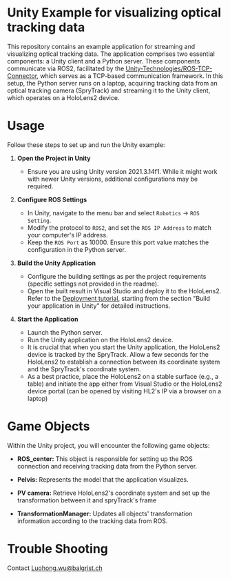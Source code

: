 # Unity Example for visualizing optical tracking data  
  
This repository contains an example application for streaming and visualizing optical tracking data. The application comprises two essential components: a Unity client and a Python server. These components communicate via ROS2, facilitated by the [Unity-Technologies/ROS-TCP-Connector](https://github.com/Unity-Technologies/ROS-TCP-Connector), which serves as a TCP-based communication framework. In this setup, the Python server runs on a laptop, acquiring tracking data from an optical tracking camera (SpryTrack) and streaming it to the Unity client, which operates on a HoloLens2 device.
 
 # Usage

Follow these steps to set up and run the Unity example:

1.  **Open the Project in Unity**
    
    -   Ensure you are using Unity version 2021.3.14f1. While it might work with newer Unity versions, additional configurations may be required.
2.  **Configure ROS Settings**
    
    -   In Unity, navigate to the menu bar and select `Robotics` -> `ROS Setting`.
    -   Modify the protocol to `ROS2`, and set the `ROS IP Address` to match your computer's IP address.
    -   Keep the `ROS Port` as 10000. Ensure this port value matches the configuration in the Python server.
3.  **Build the Unity Application**
    
    -   Configure the building settings as per the project requirements (specific settings not provided in the readme).
    -   Open the built result in Visual Studio and deploy it to the HoloLens2. Refer to the [Deployment tutorial](https://learn.microsoft.com/en-us/training/modules/learn-mrtk-tutorials/1-7-exercise-hand-interaction-with-objectmanipulator), starting from the section "Build your application in Unity" for detailed instructions.
4.  **Start the Application**
    
    -   Launch the Python server.
    -   Run the Unity application on the HoloLens2 device.
    -   It is crucial that when you start the Unity application, the HoloLens2 device is tracked by the SpryTrack. Allow a few seconds for the HoloLens2 to establish a connection between its coordinate system and the SpryTrack's coordinate system.
    -   As a best practice, place the HoloLens2 on a stable surface (e.g., a table) and initiate the app either from Visual Studio or the HoloLens2 device portal (can be opened by visiting HL2's IP via a browser on a laptop)
   
# Game Objects

Within the Unity project, you will encounter the following game objects:

-   **ROS_center:** This object is responsible for setting up the ROS connection and receiving tracking data from the Python server.
    
-   **Pelvis:** Represents the model that the application visualizes.
    
-   **PV camera:** Retrieve HoloLens2's coordinate system and set up the transformation between it and spryTrack's frame
    
-   **TransformationManager:** Updates all objects' transformation information according to the tracking data from ROS.
    
# Trouble Shooting
Contact Luohong.wu@balgrist.ch